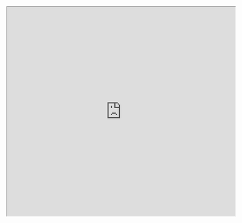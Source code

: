 <iframe src = "https://www.chris-patino.github.io/AvoidTheBoxjs" height = "550" width = "600"></iframe>
